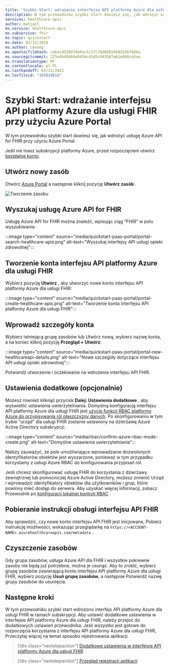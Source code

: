 ```yaml
---
title: 'Szybki Start: wdrażanie interfejsu API platformy Azure dla usługi FHIR przy użyciu Azure Portal'
description: W tym przewodniku szybki start dowiesz się, jak wdrożyć usługę Azure API for FHIR i skonfigurować ustawienia przy użyciu Azure Portal.
services: healthcare-apis
author: matjazl
ms.service: healthcare-apis
ms.subservice: fhir
ms.topic: quickstart
ms.date: 03/15/2020
ms.author: cavoeg
ms.openlocfilehash: cabacd5204f4a9ac5c17c7bd66924482b5bf688a
ms.sourcegitcommit: 225e4b45844e845bc41d5c043587a61e6b6ce5ae
ms.translationtype: MT
ms.contentlocale: pl-PL
ms.lasthandoff: 03/11/2021
ms.locfileid: "103019618"
---
```

# <a name="quickstart-deploy-azure-api-for-fhir-using-azure-portal"></a>Szybki Start: wdrażanie interfejsu API platformy Azure dla usługi FHIR przy użyciu Azure Portal

W tym przewodniku szybki start dowiesz się, jak wdrożyć usługę Azure API for FHIR przy użyciu Azure Portal.

Jeśli nie masz subskrypcji platformy Azure, przed rozpoczęciem utwórz [bezpłatne konto](https://azure.microsoft.com/free/?WT.mc_id=A261C142F).

## <a name="create-new-resource"></a>Utwórz nowy zasób

Otwórz [Azure Portal](https://portal.azure.com) a następnie kliknij pozycję **Utwórz zasób** .

![Tworzenie zasobu](media/quickstart-paas-portal/portal-create-resource.png)

## <a name="search-for-azure-api-for-fhir"></a>Wyszukaj usługę Azure API for FHIR

Usługę Azure API for FHIR można znaleźć, wpisując ciąg "FHIR" w polu wyszukiwania:

:::image type="content" source="media/quickstart-paas-portal/portal-search-healthcare-apis.png" alt-text="Wyszukaj interfejsy API usługi opieki zdrowotnej":::

## <a name="create-azure-api-for-fhir-account"></a>Tworzenie konta interfejsu API platformy Azure dla usługi FHIR

Wybierz pozycję **Utwórz** , aby utworzyć nowe konto interfejsu API platformy Azure dla usługi FHIR:

:::image type="content" source="media/quickstart-paas-portal/portal-create-healthcare-apis.png" alt-text="Tworzenie konta interfejsu API platformy Azure dla usługi FHIR":::

## <a name="enter-account-details"></a>Wprowadź szczegóły konta

Wybierz istniejącą grupę zasobów lub Utwórz nową, wybierz nazwę konta, a na koniec kliknij pozycję **Przegląd + Utwórz**:

:::image type="content" source="media/quickstart-paas-portal/portal-new-healthcareapi-details.png" alt-text="Nowe szczegóły dotyczące interfejsu API usługi opieki zdrowotnej":::

Potwierdź utworzenie i oczekiwanie na wdrożenie interfejsu API FHIR.

## <a name="additional-settings-optional"></a>Ustawienia dodatkowe (opcjonalnie)

Możesz również kliknąć przycisk **Dalej: Ustawienia dodatkowe** , aby wyświetlić ustawienia uwierzytelniania. Domyślną konfiguracją interfejsu API platformy Azure dla usługi FHIR jest [użycie funkcji RBAC platformy Azure do przypisywania ról płaszczyzny danych](configure-azure-rbac.md). Po skonfigurowaniu w tym trybie "urząd" dla usługi FHIR zostanie ustawiony na dzierżawę Azure Active Directory subskrypcji:

:::image type="content" source="media/rbac/confirm-azure-rbac-mode-create.png" alt-text="Domyślne ustawienia uwierzytelniania":::

Należy zauważyć, że pole umożliwiające wprowadzanie dozwolonych identyfikatorów obiektów jest wyszarzone, ponieważ w tym przypadku korzystamy z usługi Azure RBAC do konfigurowania przypisań ról.

Jeśli chcesz skonfigurować usługę FHIR do korzystania z dzierżawy zewnętrznej lub pomocniczej Azure Active Directory, możesz zmienić Urząd i wprowadzić identyfikatory obiektów dla użytkowników i grup, które powinny mieć dostęp do serwera. Aby uzyskać więcej informacji, zobacz Przewodnik po [konfiguracji lokalnej kontroli RBAC](configure-local-rbac.md) .

## <a name="fetch-fhir-api-capability-statement"></a>Pobieranie instrukcji obsługi interfejsu API FHIR

Aby sprawdzić, czy nowe konto interfejsu API FHIR jest inicjowane, Pobierz instrukcję możliwości, wskazując przeglądarkę na `https://<ACCOUNT-NAME>.azurehealthcareapis.com/metadata` .

## <a name="clean-up-resources"></a>Czyszczenie zasobów

Gdy grupa zasobów, usługa Azure API dla FHIR i wszystkie pokrewne zasoby nie będą już potrzebne, można je usunąć. Aby to zrobić, wybierz grupę zasobów zawierającą konto interfejsu API platformy Azure dla usługi FHIR, wybierz pozycję **Usuń grupę zasobów**, a następnie Potwierdź nazwę grupy zasobów do usunięcia.

## <a name="next-steps"></a>Następne kroki

W tym przewodniku szybki start wdrożono interfejs API platformy Azure dla usługi FHIR w ramach subskrypcji. Aby ustawić dodatkowe ustawienia w interfejsie API platformy Azure dla usługi FHIR, należy przejoć do dodatkowych ustawień przewodnika. Jeśli wszystko jest gotowe do rozpoczęcia korzystania z interfejsu API platformy Azure dla usługi FHIR, Przeczytaj więcej na temat sposobu rejestrowania aplikacji.

>[!div class="nextstepaction"]
>[Dodatkowe ustawienia w interfejsie API platformy Azure dla usługi FHIR](azure-api-for-fhir-additional-settings.md)

>[!div class="nextstepaction"]
>[Przegląd rejestracji aplikacji](fhir-app-registration.md)
